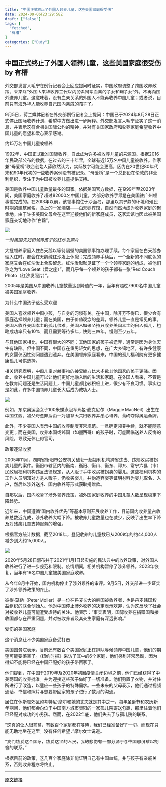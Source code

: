 ```yaml
---
title: "中国正式终止了外国人领养儿童，这些美国家庭很受伤"
date: 2024-09-06T23:29:58Z
draft: ["false"]
tags: [
  "fetched",
  "有槽"
]
categories: ["Duty"]
---
```

中国正式终止了外国人领养儿童，这些美国家庭很受伤 by 有槽
------
<div><p><span>外交部发言人毛宁在例行记者会上回应提问时证实，中国政府调整了跨国收养政策。未来除“外国人来华收养三代以内旁系同辈血亲的子女和继子女”外，不再向国外送养儿童。<span>这意味着，没有血亲关系的外国人不能再收养中国儿童；或者说，目前只有海外华人能收养自己国内亲戚的孩子了。</span></span></p><p><span>9月5日，荷兰媒体记者在外交部例行记者会上提问：中国已于2024年8月28日正式停止国际收养计划，希望中方做出进一步解释。</span><span>外交部发言人毛宁证实了这一消息，并表示这符合相关国际公约的精神，并对有关国家政府和收养家庭希望收养中国儿童的愿望和爱心表示感谢。</span><br></p><p><span>约15万名中国儿童被领养</span><br></p><p><span>1992</span><span>年，中国正式批准国际收养，自此成为许多被收养儿童的来源国。</span><span>根据2016年民政部公布的数据，在过去的三十年里，全球有近15万名中国儿童被收养。</span><span>作家兼“母爱桥”联合创始人薛欣然认为，实际数字可能会更高，因为在20世纪80年代末和90年代初的一些收养案例没有被记录。</span><span>“母爱桥”是一个总部设在伦敦的非营利组织，专注于为中国被收养儿童提供支持。</span><br></p><p><span>美国是收养中国儿童数量最多的国家。</span><span>依据美国官方数据，在1999年至2023年间，美国家庭收养了超过82000名中国儿童。</span><span>大部分收养手续是在美国驻广州领事馆完成的。</span><span>在2013年以前，该领事馆位于沙面岛，那里以其宁静的环境和殖民时期的建筑闻名，岛上的一家酒店——白天鹅宾馆，自然而然地成为收养家庭的聚集地。</span><span>由于许多美国父母会在这里迎接他们的新家庭成员，这家宾馆也因此被美国家庭亲切地称作“白鹳”。</span><br></p><p><img data-imgfileid="897840763" data-ratio="0.475" data-s="300,640" data-type="jpeg" data-w="1080" data-src="https://mmbiz.qpic.cn/sz_mmbiz_jpg/NFnVXXibCqr6gNRDsWyEyUtySQibKThhWePOmcoiaqBhQ9qCmMdeNOtOxsPHSGERCEL8NdW9UuLrDYia01Lf8MjEHw/640?wx_fmt=jpeg&amp;from=appmsg" src="https://mmbiz.qpic.cn/sz_mmbiz_jpg/NFnVXXibCqr6gNRDsWyEyUtySQibKThhWePOmcoiaqBhQ9qCmMdeNOtOxsPHSGERCEL8NdW9UuLrDYia01Lf8MjEHw/640?wx_fmt=jpeg&amp;from=appmsg"></p><p><em><span>一对美国夫妇和领养孩子的红沙发照片</span></em><span></span></p><p><span>大批领养家庭入住白天鹅以等待隔壁的美国领事馆办理手续。</span><span>每个家庭在白天鹅办理入住时，都会在天鹅绒红沙发上休憩；</span><span>完成领养手续后，一个全新的不同肤色的家庭又会在红沙发上合影留念。</span><span>红沙发默默见证了一个个领养家庭的组成，被他们称之为“Love Seat（爱之座）”，而几乎每一个领养的孩子都有一张“Red Couch Photo（红沙发照片）”。</span><span></span></p><p><span>2005年是美国从中国收养儿童数量达到峰值的一年，当年有超过7900名中国儿童被美国家庭收养。</span><br></p><p><span>为什么中国孩子这么受欢迎</span><span></span><br></p><p><span>美国人喜欢领养中国小孩，与自身的习惯有关。</span><span>在中国，除非万不得已，很少会有家庭选择领养儿童；</span><span>而在美国，由于价值观念的差异，领养儿童一直是常见的事。</span><span>美国人收养美国本土的孤儿很难。</span><span>美国人如果坚持只收养美国本土的白人孤儿，粗略成功率只有10%，而且需要等待多年，快则三四年，慢则至少五年。</span><br></p><p><span>与其他国家相比，中国有很大的不同：</span><span>其他国家的孩子被遗弃，通常是因为身体天生有缺陷。但中国不同，中国存在重男轻女的思想，在广大乡镇地区，有许多健康的女婴仅因性别问题遭到遗弃。</span><span>在美国领养家庭看来，中国的孤儿福利院有更多健康孤儿可供选择。</span><br></p><p><span>相关研究表明，中国儿童对新事物的接受能力比大多数其他国家的孩子更强。</span><span>因此，收养中国儿童可以让他们更好地融入新的生活和家庭。</span><span>在外国人看来，不管是在教育问题还是生活问题上，中国儿童都比较积极上进，很少有不良习惯。</span><span>事实也是如此，许多中国领养儿童长大后成为成功人士。</span><br></p><p><img data-cropselx1="0" data-cropselx2="578" data-cropsely1="0" data-cropsely2="324" data-imgfileid="897840758" data-ratio="0.6675224646983312" data-s="300,640" data-type="jpeg" data-w="779" data-src="https://mmbiz.qpic.cn/sz_mmbiz_jpg/NFnVXXibCqr6gNRDsWyEyUtySQibKThhWerXEjvxichgibRRUvG4pmfBOn8icg1griaoGiaICoicl7QNZRX1sUECGgVzdw/640?wx_fmt=jpeg&amp;from=appmsg" src="https://mmbiz.qpic.cn/sz_mmbiz_jpg/NFnVXXibCqr6gNRDsWyEyUtySQibKThhWerXEjvxichgibRRUvG4pmfBOn8icg1griaoGiaICoicl7QNZRX1sUECGgVzdw/640?wx_fmt=jpeg&amp;from=appmsg"></p><p><span>例如，东京奥运会女子100米蝶泳冠军玛姬·麦克尼尔（Maggie MacNeil）出生在中国江西，被父母遗弃后由一对加拿大夫妇收养并悉心培养，最终夺得奥运金牌。</span></p><p><span></span><span>此外，不少美国人表示中国的收养制度非常规范。</span><span>一旦确定领养手续，就不能随意变更；</span><span>而在美国，收养本国或邻国（如墨西哥）的孩子时，可能面临送养人反悔的风险，导致无休止的官司。</span><span></span></p><p><span>政策逐渐收紧</span><span></span></p><p><span>2005年11月，湖南省衡阳市公安机关破获一起福利机构跨省违法、违规收买被拐卖儿童的案件。</span><span>衡阳市辖区内的衡南、衡阳、衡山、衡东、祁东、常宁六县（市）民政局福利机构违反法律规定，从人贩子手中收买被拐卖的婴儿。</span><span>这些福利机构的工作人员明知对方是人贩子，仍收买婴儿，并伪造弃婴等证明材料为婴儿取名、入户，然后以涉外送养、国内收养等形式获取捐赠款。</span></p><p><span>自那以后，国内收紧了涉外领养政策，被外国家庭收养的中国儿童人数呈现稳定下降趋势。</span></p><p><span></span><span>近年来，中国遵循“国内收养优先”等基本原则开展收养工作，目前国内收养量占收养总数近九成，涉外收养大幅下降。</span><span>被收养儿童数量也在减少，反映了出生率下降及对残疾儿童支持服务的增强。</span></p><p><span></span><span>根据官方统计数据，截至2018年，登记收养的儿童数已从2009年的约44,000人减少到大约15,000人。</span></p><p><img data-imgfileid="897840760" data-ratio="0.5964343598055105" data-s="300,640" data-type="jpeg" data-w="617" data-src="https://mmbiz.qpic.cn/sz_mmbiz_jpg/NFnVXXibCqr6gNRDsWyEyUtySQibKThhWe5yCQKR492KQllvMybEbv69MibgL8dryS13aSZrX4sGRTpLk2MPlA32Q/640?wx_fmt=jpeg&amp;from=appmsg" src="https://mmbiz.qpic.cn/sz_mmbiz_jpg/NFnVXXibCqr6gNRDsWyEyUtySQibKThhWe5yCQKR492KQllvMybEbv69MibgL8dryS13aSZrX4sGRTpLk2MPlA32Q/640?wx_fmt=jpeg&amp;from=appmsg"></p><p><span>2020年5月28日颁布并于2021年1月1日起实施的民法典中的收养政策，对外国人收养进行了进一步规范和限制。</span><span>疫情期间，相关机构暂停了涉外领养。</span><span>2023年恢复，当年有16名中国儿童被美国家庭收养。</span><span></span></p><p><span>从今年8月中开始，国内机构停止了涉外领养的审评。9月5日，外交部进一步证实了涉外领养政策的终止。</span></p><p><span>彼得·莫勒（Peter Moller）是一位在丹麦长大的韩国被收养者，也是丹麦韩国权益组织的联合创始人。他对中国停止涉外收养的决定表示欢迎，认为这反映了社会对被收养儿童可能遭受虐待的关注。他表示：“事实表明，国际收养在捐赠国和接收国都存在严重问题，并对被收养者及其亲生家庭有深远影响。”</span></p><p><span>受伤的美国家庭</span></p><p><span>这个消息让不少美国家庭备受打击<br></span></p><p><span>美国国务院表示，目前还有数百个美国家庭正在排队等候领养中国儿童，他们的期望可能要落空了。</span><span>《纽约时报》采访了其中的6个家庭，他们感到非常恐慌，因为得知不能将已经在中国匹配好的孩子带回家了。</span><br></p><p><span>他们提到，在中国于2019年及2020年初因疫情关闭边境之前，他们已经获得了中美两国的收养批准，并为迎接这些孩子做好了一切准备。</span><span>他们购置了衣物，并对住所进行了改造，以适应一些孩子的特殊需求。</span><span>一些未来的父母表示，他们通过视频通话、书信和照片与想要带回家的孩子进行了数月的沟通。</span></p><p><span>居住在休斯顿郊区的考特尼·摩尔和她的丈夫就是其中之一，每年圣诞节和农历新年期间，他们都会向位于中国南方城市贵阳的一家孤儿院寄送包裹，那里住着他们已经配对成功的小男孩。</span><span>然而，在2022年底，他们失去了与孤儿院的联系。</span><br></p><p><span>“这真的让人很煎熬，有数百个家庭都在等待，我们已经准备好了一切。而现在只能无</span><span>助地坐在这里，没有任何希望，”摩尔女士说道。</span></p><p><span>“我们热爱这个国家，热爱这里的人民，我的悲伤有一部分源于与中国那份难以割舍的联系。</span><span>”</span></p><p><span>根据目前的政策，这几百个家庭除非能证明自己有中国血统，并与孩子有亲戚关系，否则收养程序将终止。<br></span></p><p><mp-style-type data-value="3"></mp-style-type></p></div>  
<hr>
<a href="https://mp.weixin.qq.com/s/D70knvCbioUUnMajnNAiKA",target="_blank" rel="noopener noreferrer">原文链接</a>
